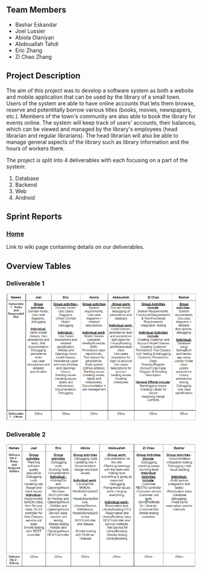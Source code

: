 ## Team Members
* Bashar Eskandar
* Joel Lussier
* Abiola Olaniyan
* Abdouallah Tahdi
* Eric Zhang
* Zi Chao Zhang

## Project Description
The aim of this project was to develop a software system as both a website and mobile application that can be used by the library of a small town. Users of the system are able to have online accounts that lets them browse, reserve and potentitally borrow various titles (books, movies, newspapers, etc.). Members of the town's community are also able to book the library for events online. The system will keep track of users' accounts, their balances, which can be viewed and managed by the library's employees (head librarian and regular librarians). The head librarian will also be able to manage general aspects of the library such as library information and the hours of workers there.

The project is split into 4 deliverables with each focusing on a part of the system:
1. Database
2. Backend
3. Web
4. Android

## Sprint Reports
### [Home](https://github.com/McGill-ECSE321-Fall2021/project-group-23/wiki)
Link to wiki page containing details on our deliverables.

## Overview Tables
### Deliverable 1
![Efforts](Documentation_Files/Efforts.PNG)
### Deliverable 2
![Efforts](Documentation_Files/EffortsD2.PNG)
